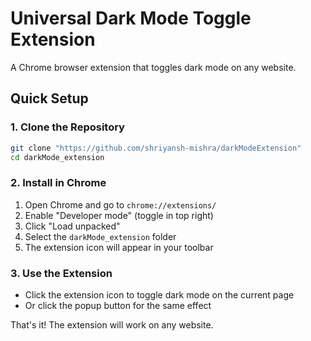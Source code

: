 # Universal Dark Mode Toggle Extension

A Chrome browser extension that toggles dark mode on any website.

## Quick Setup

### 1. Clone the Repository
```bash
git clone "https://github.com/shriyansh-mishra/darkModeExtension"
cd darkMode_extension
```

### 2. Install in Chrome
1. Open Chrome and go to `chrome://extensions/`
2. Enable "Developer mode" (toggle in top right)
3. Click "Load unpacked"
4. Select the `darkMode_extension` folder
5. The extension icon will appear in your toolbar

### 3. Use the Extension
- Click the extension icon to toggle dark mode on the current page
- Or click the popup button for the same effect

That's it! The extension will work on any website. 